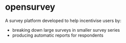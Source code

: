 opensurvey
==========

A survey platform developed to help incentivise users by:
 - breaking down large surveys in smaller survey series
 - producing automatic reports for respondents
